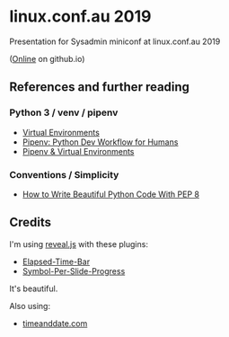 # linux.conf.au 2019
Presentation for Sysadmin miniconf at linux.conf.au 2019

([Online](https://jangroth.github.io/linuxconf2019/) on github.io)

## References and further reading

### Python 3 / venv / pipenv

* [Virtual Environments](https://python-guide-cn.readthedocs.io/en/latest/dev/virtualenvs.html)
* [Pipenv: Python Dev Workflow for Humans](https://pipenv.readthedocs.io/en/latest/)
* [Pipenv & Virtual Environments](https://docs.python-guide.org/dev/virtualenvs/)

### Conventions / Simplicity

* [How to Write Beautiful Python Code With PEP 8](https://realpython.com/python-pep8/) 

## Credits

I'm using [reveal.js](https://github.com/hakimel/reveal.js) with these plugins:
* [Elapsed-Time-Bar](https://github.com/tkrkt/reveal.js-elapsed-time-bar) 
* [Symbol-Per-Slide-Progress](https://github.com/naamor/reveal.js-symbol-per-slide-progress)
  
It's beautiful.

Also using:
* [timeanddate.com](https://www.timeanddate.com/clocks/freecountdown.html)